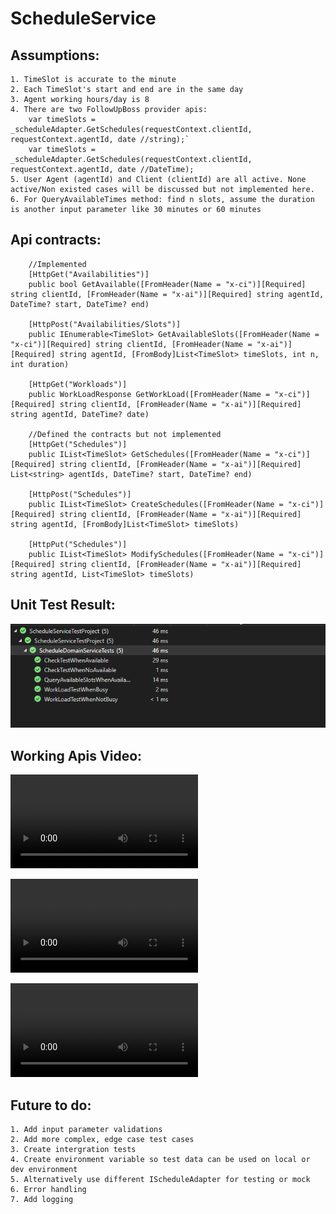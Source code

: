 # ScheduleService
## Assumptions:

	1. TimeSlot is accurate to the minute
	2. Each TimeSlot's start and end are in the same day
	3. Agent working hours/day is 8
	4. There are two FollowUpBoss provider apis:
		var timeSlots = _scheduleAdapter.GetSchedules(requestContext.clientId, requestContext.agentId, date //string);`
		var timeSlots = _scheduleAdapter.GetSchedules(requestContext.clientId, requestContext.agentId, date //DateTime);
	5. User Agent (agentId) and Client (clientId) are all active. None active/Non existed cases will be discussed but not implemented here.	
	6. For QueryAvailableTimes method: find n slots, assume the duration is another input parameter like 30 minutes or 60 minutes

 ## Api contracts:
        //Implemented
        [HttpGet("Availabilities")]
        public bool GetAvailable([FromHeader(Name = "x-ci")][Required] string clientId, [FromHeader(Name = "x-ai")][Required] string agentId, DateTime? start, DateTime? end)
        
        [HttpPost("Availabilities/Slots")]
        public IEnumerable<TimeSlot> GetAvailableSlots([FromHeader(Name = "x-ci")][Required] string clientId, [FromHeader(Name = "x-ai")][Required] string agentId, [FromBody]List<TimeSlot> timeSlots, int n, int duration)
        
        [HttpGet("Workloads")]
        public WorkLoadResponse GetWorkLoad([FromHeader(Name = "x-ci")][Required] string clientId, [FromHeader(Name = "x-ai")][Required] string agentId, DateTime? date)

        //Defined the contracts but not implemented
        [HttpGet("Schedules")]
        public IList<TimeSlot> GetSchedules([FromHeader(Name = "x-ci")][Required] string clientId, [FromHeader(Name = "x-ai")][Required] List<string> agentIds, DateTime? start, DateTime? end)

        [HttpPost("Schedules")]
        public IList<TimeSlot> CreateSchedules([FromHeader(Name = "x-ci")][Required] string clientId, [FromHeader(Name = "x-ai")][Required] string agentId, [FromBody]List<TimeSlot> timeSlots)

        [HttpPut("Schedules")]
        public IList<TimeSlot> ModifySchedules([FromHeader(Name = "x-ci")][Required] string clientId, [FromHeader(Name = "x-ai")][Required] string agentId, List<TimeSlot> timeSlots)

## Unit Test Result:
![Unit test run result](./PassedUnitTests.png)

## Working Apis Video:
![GetAvailabilities](./screen-capture-availabilty.webm)

![QueryTimeSlots](./screen-capture-query-timeslots.webm)

![GetWorkLoads](./screen-capture-workload.webm)

## Future to do:
	1. Add input parameter validations
 	2. Add more complex, edge case test cases
  	3. Create intergration tests
   	4. Create environment variable so test data can be used on local or dev environment
   	5. Alternatively use different IScheduleAdapter for testing or mock
   	6. Error handling
   	7. Add logging
  

